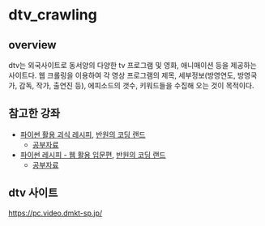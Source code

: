 # dtv_crawling

## overview
dtv는 외국사이트로 동서양의 다양한 tv 프로그램 및 영화, 애니매이션 등을 제공하는 사이트다.
웹 크롤링을 이용하여 각 영상 프로그램의 제목, 세부정보(방영연도, 방영국가, 감독, 작가, 출연진 등), 에피소드의 갯수, 키워드들을 수집해 오는 것이 목적이다.

## 참고한 강좌
* [파이썬 활용 괴식 레시피](https://www.youtube.com/playlist?list=PL5L3Lhdx2zrOeitGY8Y0-717WbjWBl3Kq), [반원의 코딩 랜드](https://www.youtube.com/user/soorte1)
  * [공부자료](https://github.com/Wonyoungpark/dtv_crawling/tree/master/pyYoutube_study)
* [파이썬 레시피 - 웹 활용 입문편](https://www.youtube.com/playlist?list=PL5L3Lhdx2zrOh0A_xh7TO4QfWFMo1fWH5), [반원의 코딩 랜드](https://www.youtube.com/user/soorte1)
  * [공부자료](https://github.com/Wonyoungpark/dtv_crawling/tree/master/crawling_study)
 
## dtv 사이트
<https://pc.video.dmkt-sp.jp/>
